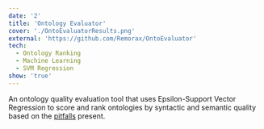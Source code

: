 ```yaml
---
date: '2'
title: 'Ontology Evaluator'
cover: './OntoEvaluatorResults.png'
external: 'https://github.com/Remorax/OntoEvaluator'
tech:
  - Ontology Ranking
  - Machine Learning
  - SVM Regression
show: 'true'
---
```


An ontology quality evaluation tool that uses Epsilon-Support Vector Regression to score and rank ontologies by syntactic and semantic quality based on the <a href="http://oops.linkeddata.es/catalogue.jsp">pitfalls</a> present.
